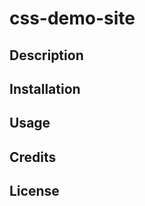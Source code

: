# css-demo-site
## Description


## Installation
<!-- Installation steps -->

## Usage
<!-- How to use your project -->

## Credits
<!-- Any credits -->

## License
<!-- License info -->
